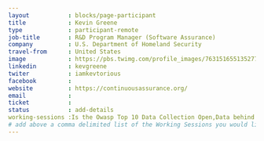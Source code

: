 ```yaml
---
layout           : blocks/page-participant
title            : Kevin Greene
type             : participant-remote
job-title        : R&D Program Manager (Software Assurance)
company          : U.S. Department of Homeland Security
travel-from      : United States
image            : https://pbs.twimg.com/profile_images/763151655135277056/PYPqyooG_400x400.jpg
linkedin         : kevgreene
twiter           : iamkevtorious
facebook         :
website          : https://continuousassurance.org/
email            :
ticket           :
status           : add-details
working-sessions :Is the Owasp Top 10 Data Collection Open,Data behind Owasp Top 10 2017,Top 10 Selection Criteria,Threat Modeling Tools,Implications of Owasp Top 10 2017,What Should be Added to the Top 10,SAMM Metrics for Enterprise,Draft SAMM2 - the "DevOps release",Review and improve the 12 SAMM practices
# add above a comma delimited list of the Working Sessions you would like to attend (use the session's title)
---
```


<!-- put more details about participant here -->
